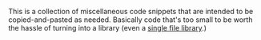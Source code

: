 This is a collection of miscellaneous code snippets that are intended to be
copied-and-pasted as needed.  Basically code that's too small to be worth the
hassle of turning into a library (even a [single file
library](https://github.com/nothings/single_file_libs).)
